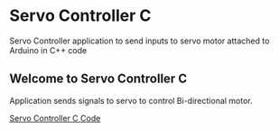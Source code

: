 # Servo Controller C
Servo Controller application to send inputs to servo motor attached to Arduino in C++ code

## Welcome to  Servo Controller C 

Application sends signals to servo to control Bi-directional motor.


<a href="https://repl.it/@jodyonegroup/servoController-C">Servo Controller C Code</a> 
